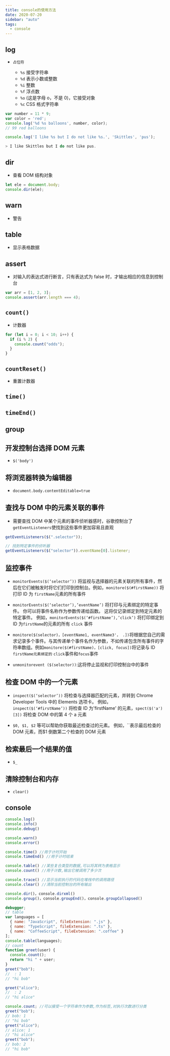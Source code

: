 ```yaml
---
title: console的使用方法
date: 2020-07-20
sidebar: "auto"
tags:
  - console
---
```


## log

- `占位符`

  - `%s` 接受字符串
  - `%d` 表示小数或整数
  - `%i` 整数
  - `%f` 浮点数
  - `%o` (这是字母 o，不是 0)，它接受对象
  - `%c` CSS 格式字符串

<CodeBlock>

```js
var number = 11 * 9;
var color = 'red';
console.log('%d %s balloons', number, color);
// 99 red balloons

console.log('I like %s but I do not like %s.', 'Skittles', 'pus');

> I like Skittles but I do not like pus.
```

</CodeBlock>

## dir

- 查看 DOM 结构对象

<CodeBlock>

```js
let ele = document.body;
console.dir(ele);
```

</CodeBlock>

## warn

- 警告

## table

- 显示表格数据

## assert

- 对输入的表达式进行断言，只有表达式为 false 时，才输出相应的信息到控制台

<CodeBlock>

```js
var arr = [1, 2, 3];
console.assert(arr.length === 4);
```

</CodeBlock>

## `count()`

- 计数器

<CodeBlock>

```js
for (let i = 0; i < 10; i++) {
  if (i % 2) {
    console.count("odds");
  }
}
```

</CodeBlock>

## `countReset()`

- 重置计数器

## `time()`

## `timeEnd()`

## group

## 开发控制台选择 DOM 元素

- `$('body')`

## 将浏览器转换为编辑器

- `document.body.contentEditable=true`

## 查找与 DOM 中的元素关联的事件

- 需要查找 DOM 中某个元素的事件侦听器感时，谷歌控制台了 `getEventListeners`使找到这些事件更加容易且直观

<CodeBlock>

```js
getEventListeners($(".selector"));

// 找到特定事件的侦听器
getEventListeners($("selector")).eventName[0].listener;
```

</CodeBlock>

## 监控事件

- `monitorEvents($(‘selector’))` 将监视与选择器的元素关联的所有事件，然后在它们被触发时将它们打印到控制台。例如，`monitore($(#firstName))` 将打印 ID 为 `firstName`元素的所有事件

- `monitorEvents($(‘selector’),’eventName’)` 将打印与元素绑定的特定事件。 你可以将事件名称作为参数传递给函数。 这将仅记录绑定到特定元素的特定事件。 例如，`monitorEvents($(‘#firstName’),’click’)` 将打印绑定到 ID 为`firstName`的元素的所有 `click` 事件

- `monitore($(selector)，[eventName1, eventName3'， .])`将根据您自己的需求记录多个事件。与其传递单个事件名作为参数，不如传递包含所有事件的字符串数组。例如`monitore($(#firstName)，[click, focus])`将记录与 ID `firstName元素绑定的` `click`事件和`focus`事件

- `unmonitorevent ($(selector))`:这将停止监视和打印控制台中的事件

## 检查 DOM 中的一个元素

- `inspect($(‘selector’))` 将检查与选择器匹配的元素，并转到 Chrome Developer Tools 中的 Elements 选项卡。 例如， `inspect($(‘#firstName’))` 将检查 ID 为'firstName' 的元素，`spect($('a')[3])` 将检查 DOM 中的第 4 个 a 元素

- `$0, $1, $2` 等可以帮助你获取最近检查过的元素。 例如，``表示最后检查的 DOM 元素，而\$1 倒数第二个检查的 DOM 元素

## 检索最后一个结果的值

- `$_`

## 清除控制台和内存

- `clear()`

## console

<CodeBlock>

```js
console.log()
console.info()
console.debug()

console.warn()
console.error()

console.time() //用于计时开始
console.timeEnd() //用于计时结束

console.table() //某些复合类型的数据,可以将其转为表格显示
console.count() //用于计数,输出它被调用了多少次

console.trace() //显示当前执行的代码在堆栈中的调用路径
console.clear() //清除当前控制台的所有输出

console.dir()，console.dirxml()
console.group()，console.groupEnd()，console.groupCollapsed()
```

</CodeBlock>

<CodeBlock title="示例 >>">

```js
debugger;
// table
var languages = [
  { name: "JavaScript", fileExtension: ".js" },
  { name: "TypeScript", fileExtension: ".ts" },
  { name: "CoffeeScript", fileExtension: ".coffee" }
];
console.table(languages);
// count
function greet(user) {
  console.count();
  return "hi " + user;
}
greet("bob");
//  : 1
// "hi bob"

greet("alice");
//  : 2
// "hi alice"

console.count; //可以接受一个字符串作为参数,作为标签,对执行次数进行分类
greet("bob");
// bob: 1
// "hi bob"
greet("alice");
// alice: 1
// "hi alice"
greet("bob");
// bob: 2
// "hi bob"
```

</CodeBlock>
